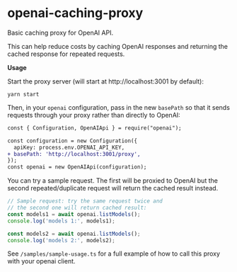 # openai-caching-proxy

Basic caching proxy for OpenAI API.

This can help reduce costs by caching OpenAI responses and returning the cached response for repeated requests.

**Usage**

Start the proxy server (will start at http://localhost:3001 by default):

```
yarn start
```

Then, in your `openai` configuration, pass in the new `basePath` so that it sends requests through your proxy rather than directly to OpenAI:

```diff
const { Configuration, OpenAIApi } = require("openai");

const configuration = new Configuration({
  apiKey: process.env.OPENAI_API_KEY,
+ basePath: 'http://localhost:3001/proxy',
});
const openai = new OpenAIApi(configuration);
```

You can try a sample request. The first will be proxied to OpenAI but the second repeated/duplicate request will return the cached result instead.

```ts
// Sample request: try the same request twice and
// the second one will return cached result:
const models1 = await openai.listModels();
console.log('models 1:', models1);

const models2 = await openai.listModels();
console.log('models 2:', models2);
```

See `/samples/sample-usage.ts` for a full example of how to call this proxy with your openai client.
